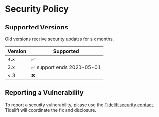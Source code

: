 # Security Policy

## Supported Versions

Old versions receive security updates for six months.

| Version | Supported                                  |
| ------- | ------------------------------------------ |
| 4.x     | :white_check_mark:                         |
| 3.x     | :white_check_mark: support ends 2020-05-01 |
| < 3     | :x:                                        |

## Reporting a Vulnerability

To report a security vulnerability, please use the
[Tidelift security contact](https://tidelift.com/security).
Tidelift will coordinate the fix and disclosure.
